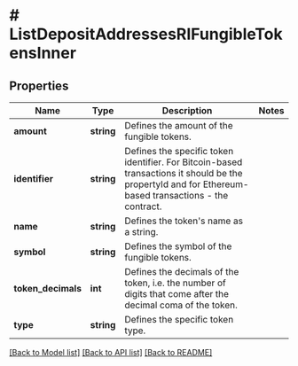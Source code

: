 # # ListDepositAddressesRIFungibleTokensInner

## Properties

Name | Type | Description | Notes
------------ | ------------- | ------------- | -------------
**amount** | **string** | Defines the amount of the fungible tokens. |
**identifier** | **string** | Defines the specific token identifier. For Bitcoin-based transactions it should be the propertyId and for Ethereum-based transactions - the contract. |
**name** | **string** | Defines the token&#39;s name as a string. |
**symbol** | **string** | Defines the symbol of the fungible tokens. |
**token_decimals** | **int** | Defines the decimals of the token, i.e. the number of digits that come after the decimal coma of the token. |
**type** | **string** | Defines the specific token type. |

[[Back to Model list]](../../README.md#models) [[Back to API list]](../../README.md#endpoints) [[Back to README]](../../README.md)
